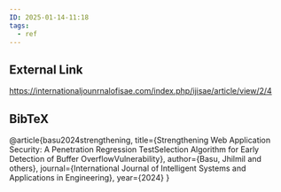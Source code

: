 ```yaml
---
ID: 2025-01-14-11:18
tags:
  - ref
---
```

## External Link

https://internationaljounrnalofisae.com/index.php/ijisae/article/view/2/4

## BibTeX

@article{basu2024strengthening,
  title={Strengthening Web Application Security: A Penetration Regression TestSelection Algorithm for Early Detection of Buffer OverflowVulnerability},
  author={Basu, Jhilmil and others},
  journal={International Journal of Intelligent Systems and Applications in Engineering},
  year={2024}
}